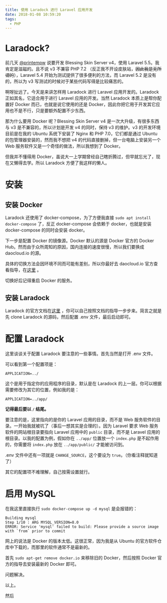 ```yaml
---
title: 使用 Laradock 进行 Laravel 应用开发
date: 2018-01-08 10:59:20
tags:
  - PHP
---
```


# Laradock?

前几天 [@printempw](https://blessing.studio) 说要开发 Blessing Skin Server v4，使用 Laravel 5.5。我肯定是滋磁的。且不说 v3 不兼容 PHP 7.2 （反正我不开设皮肤站，~~因此我是无所谓的~~），Laravel 5.4 开始为测试提供了很多便利的方法，而 Laravel 5.2 是没有的，所以为 v3 写测试的时候对于某些代码写得是比较痛苦的。

啊呀扯远了。今天是来讲怎样用 Laradock 进行 Laravel 应用开发的。Laradock 正如其名，它适合用于进行 Laravel 应用的开发。当然 Laradock 本质上是帮你配置好 Docker 而已，也就是说它使用的还是 Docker，因此你把它用于开发其它应用也不是不行，只是要额外配置不少东西。

那为什么要用 Docker 呢？Blessing Skin Server v4 是一次大升级，有很多东西与 v3 是不兼容的，所以计划是开发 v4 的同时，保持 v3 的维护。v3 的开发环境目前是在我的 Ubuntu 系统下安装了 Nginx 和 PHP 7.0，它们都是通过 Ubuntu 的包管理器安装的，然而我不想把 v4 的代码直接删掉，但一台电脑上安装另一个 Web 服务软件又是一个奇怪的做法，所以我想到了 Docker。

但我并不懂得用 Docker，虽说大一上学期曾经自己瞎折腾过，但早就忘光了，现在又懒得去学。所以 Laradock 方便了我这样的懒人。

# 安装

## 安装 Docker

Laradock 还使用了 docker-compose，为了方便我直接 `sudo apt install docker-compose` 了，反正 docker-compose 会依赖于 docker，也就是安装  docker-compose 的同时会安装 docker。

下一步是配置 Docker 的镜像源。Docker 默认的源是 Docker 官方的 Docker Hub。然而由于众所周知的原因，国内连接的速度很慢，所以我们要换成 daocloud.io 的源。

具体的切换方法会因环境不同而可能有差别，所以你最好去 daocloud.io 官方查看指导，在[这里](https://www.daocloud.io/mirror#accelerator-doc) 。

切换好后记得重启 Docker 的服务。

## 安装 Laradock

Laradock 的官方文档在[这里](http://laradock.io/) ，你可以自己按照文档的指导一步步来。简言之就是先 clone Laradock 的源码，然后配置 .env 文件，最后启动即可。

# 配置 Laradock

这里谈谈关于配置 Laradock 要注意的一些事情。首先当然是打开 .env 文件。

可以看到第一个配置项是：

```
APPLICATION=../
```

这个是用于指定你的应用程序的目录，默认是在 Laradock 的上一层。你可以根据需要修改为其它的位置，例如我的是：

```
APPLICATION=../app/
```

**记得最后要以 `/` 结尾。**

要注意的是，这里指向的是你的 Laravel 应用的目录，而不是 Web 服务软件的目录。一开始我就被坑了（事后一想其实是合理的）。因为 Laravel 要求 Web 服务软件的网站根目录要指向 Laravel 应用中的 `public` 目录，而不是 Laravel 应用的根目录。以我的配置为例，假如你在 `../app/` 位置放一个 `index.php` 是不起作用的，你需要将 `index.php` 放在 `../app/public/` 才能被访问到。

.env 文件中还有一项就是 `CHANGE_SOURCE`，这个要设为 `true`。（你看注释就知道了）

其它的配置项不难理解，自己按需设置就行。

# 启用 MySQL

在我这里直接执行 `sudo docker-compose up -d mysql` 是会报错的：

```
Building mysql
Step 1/10 : ARG MYSQL_VERSION=8.0
ERROR: Service 'mysql' failed to build: Please provide a source image with `from` prior to commit
```

网上的说法是 Docker 的版本太低。这很正常，因为我是从 Ubuntu 的官方软件仓库中下载的，而那里的软件通常不是最新的。

首先 `sudo apt-get remove docker.io` 来移除旧的 Docker，然后按照 Docker 官方的指导去安装最新的 Docker 即可。

问题解决。

以上。

然后